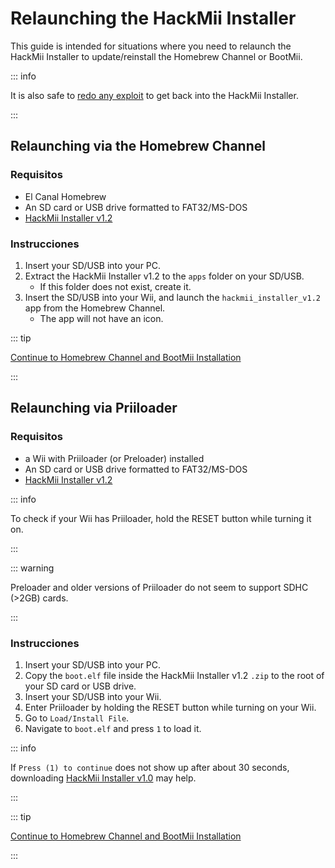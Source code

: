 # Relaunching the HackMii Installer

This guide is intended for situations where you need to relaunch the HackMii Installer to update/reinstall the Homebrew Channel or BootMii.

::: info

It is also safe to [redo any exploit](get-started) to get back into the HackMii Installer.

:::

## Relaunching via the Homebrew Channel

### Requisitos

- El Canal Homebrew
- An SD card or USB drive formatted to FAT32/MS-DOS
- [HackMii Installer v1.2](https://bootmii.org/download/)

### Instrucciones

1. Insert your SD/USB into your PC.
2. Extract the HackMii Installer v1.2 to the `apps` folder on your SD/USB.
    - If this folder does not exist, create it.
3. Insert the SD/USB into your Wii, and launch the `hackmii_installer_v1.2` app from the Homebrew Channel.
    - The app will not have an icon.

::: tip

[Continue to Homebrew Channel and BootMii Installation](hbc)

:::

## Relaunching via Priiloader

### Requisitos

- a Wii with Priiloader (or Preloader) installed
- An SD card or USB drive formatted to FAT32/MS-DOS
- [HackMii Installer v1.2](https://bootmii.org/download/)

::: info

To check if your Wii has Priiloader, hold the RESET button while turning it on.

:::

::: warning

Preloader and older versions of Priiloader do not seem to support SDHC (>2GB) cards.

:::

### Instrucciones

1. Insert your SD/USB into your PC.
2. Copy the `boot.elf` file inside the HackMii Installer v1.2 `.zip` to the root of your SD card or USB drive.
3. Insert your SD/USB into your Wii.
4. Enter Priiloader by holding the RESET button while turning on your Wii.
5. Go to `Load/Install File`.
6. Navigate to `boot.elf` and press `1` to load it.

::: info

If `Press (1) to continue` does not show up after about 30 seconds, downloading [HackMii Installer v1.0](https://bootmii.org/download/) may help.

:::

::: tip

[Continue to Homebrew Channel and BootMii Installation](hbc)

:::
